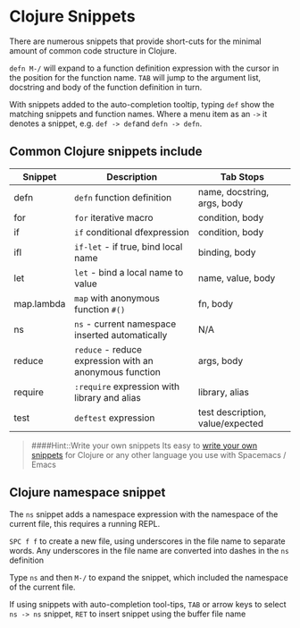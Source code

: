 # Clojure Snippets
There are numerous snippets that provide short-cuts for the minimal amount of common code structure in Clojure.

`defn M-/` will expand to a function definition expression with the cursor in the position for the function name.  `TAB` will jump to the argument list, docstring and body of the function definition in turn.

With snippets added to the auto-completion tooltip, typing `def` show the matching snippets and function names.  Where a menu item as an `->` it denotes a snippet, e.g. `def -> def`and `defn -> defn`.

## Common Clojure snippets include

| Snippet    | Description                                              | Tab Stops                              |
| ----       | ----                                                     | ----                                   |
| defn       | `defn` function definition                               | name, docstring, args, body            |
| for        | `for` iterative macro                                    | condition, body                        |
| if         | `if` conditional dfexpression                            | condition, body                        |
| ifl        | `if-let` - if true, bind local name                      | binding, body                          |
| let        | `let` - bind a local name to value                       | name, value, body                      |
| map.lambda | `map` with anonymous function `#()`                      | fn, body                               |
| ns         | `ns` - current namespace inserted automatically          | N/A                                    |
| reduce     | `reduce` - reduce expression with an anonymous function  | args, body                             |
| require    | `:require` expression with library and alias             | library, alias                         |
| test       | `deftest` expression                                     | test description, value/expected       |


> ####Hint::Write your own snippets
> Its easy to [write your own snippets](add-your-own-snippets.html) for Clojure or any other language you use with Spacemacs / Emacs

## Clojure namespace snippet
The `ns` snippet adds a namespace expression with the namespace of the current file, this requires a running REPL.

`SPC f f` to create a new file, using underscores in the file name to separate words. Any underscores in the file name are converted into dashes in the `ns` definition

Type `ns` and then `M-/` to expand the snippet, which included the namespace of the current file.

If using snippets with auto-completion tool-tips, `TAB` or arrow keys to select `ns -> ns` snippet, `RET` to insert snippet using the buffer file name
